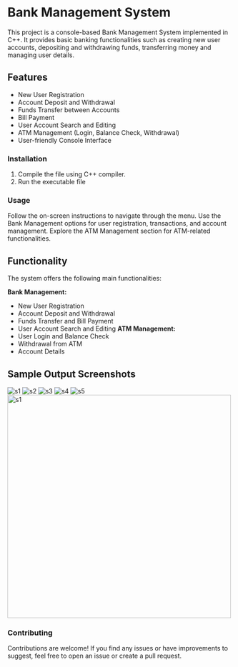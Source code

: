 # Bank Management System

This project is a console-based Bank Management System implemented in C++. It provides basic banking functionalities such as creating new user accounts, depositing and withdrawing funds, transferring money and managing user details.

## Features

- New User Registration
- Account Deposit and Withdrawal
- Funds Transfer between Accounts
- Bill Payment
- User Account Search and Editing
- ATM Management (Login, Balance Check, Withdrawal)
- User-friendly Console Interface

### Installation

1. Compile the file using C++ compiler.
2. Run the executable file
### Usage 
Follow the on-screen instructions to navigate through the menu.
Use the Bank Management options for user registration, transactions, and account management.
Explore the ATM Management section for ATM-related functionalities.

## Functionality 
The system offers the following main functionalities:

**Bank Management:**

- New User Registration
- Account Deposit and Withdrawal
- Funds Transfer and Bill Payment
- User Account Search and Editing
**ATM Management:**
- User Login and Balance Check
- Withdrawal from ATM
- Account Details

## Sample Output Screenshots 
![s1](https://github.com/harii-2307/Bank_Management_System/assets/109644553/d5723836-72a7-4d11-afe1-479205753343) 
![s2](https://github.com/harii-2307/Bank_Management_System/assets/109644553/0f22094a-3c95-4fda-94c5-ce14a0d5bf2f) 
![s3](https://github.com/harii-2307/Bank_Management_System/assets/109644553/bc88c125-2d53-41e8-a86f-71916899dce4) 
![s4](https://github.com/harii-2307/Bank_Management_System/assets/109644553/47a3fb3c-21a9-4304-9ae6-2112e4febaf4) 
![s5](https://github.com/harii-2307/Bank_Management_System/assets/109644553/d0dcd6b0-da3a-49eb-ba7e-3d6d960dbffc) 
<img src="https://github.com/harii-2307/Bank_Management_System/assets/109644553/d5723836-72a7-4d11-afe1-479205753343" alt="s1" width="500"/>


### Contributing 
Contributions are welcome! If you find any issues or have improvements to suggest, feel free to open an issue or create a pull request.



